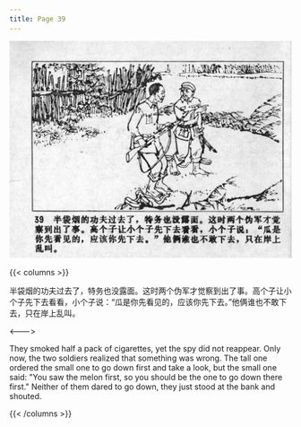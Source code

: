 ```yaml
---
title: Page 39
---
```


![niqiu page](./../../images/niqiu/seifert0397_nqkg_0043_039.jpg)

{{< columns >}}

半袋烟的功夫过去了，特务也没露面。这时两个伪军才觉察到出了事。高个子让小个子先下去看看，小个子说：“瓜是你先看见的，应该你先下去。”他俩谁也不敢下去，只在岸上乱叫。

<--->

They smoked half a pack of cigarettes, yet the spy did not reappear. Only now, the two soldiers realized that something was wrong. The tall one ordered the small one to go down first and take a look, but the small one said: "You saw the melon first, so you should be the one to go down there first." Neither of them dared to go down, they just stood at the bank and shouted.

{{< /columns >}}
